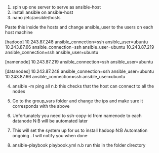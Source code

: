 1. spin up one server to serve as ansible-host
2. install ansible on ansible-host
3. nano /etc/ansible/hosts 
 
Paste this inside the hosts and change ansible_user to the users on each host machine

[hadoop]
10.243.87.248   ansible_connection=ssh ansible_user=ubuntu
10.243.87.66    ansible_connection=ssh ansible_user=ubuntu
10.243.87.219   ansible_connection=ssh ansible_user=ubuntu

[namenode]
10.243.87.219   ansible_connection=ssh ansible_user=ubuntu

[datanodes]
10.243.87.248   ansible_connection=ssh ansible_user=ubuntu
10.243.87.66    ansible_connection=ssh ansible_user=ubuntu

4. ansible -m ping all   n.b this checks that the host can connect to all the nodes

5. Go to the group_vars folder and change the ips and make sure it corresponds with the above
6. Unfortunately you need to ssh-copy-id from namenode to each datanode N:B will be automated later
7. This will set the system up for us to install hadoop N:B Automation ongoing . I will notify you when done
9. ansible-playbook playbook.yml n.b run this in the folder directory